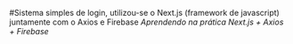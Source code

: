 #Sistema simples de login, utilizou-se o Next.js (framework de javascript) juntamente com o Axios e Firebase
*Aprendendo na prática Next.js + Axios + Firebase*
